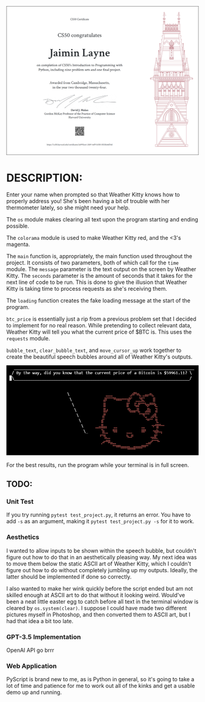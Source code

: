 ![certificate](https://github.com/jaim1n/Weather-Kitty/blob/main/assets/CS50P.png?raw=true)

# DESCRIPTION:
Enter your name when prompted so that Weather Kitty knows how to properly address you!
She's been having a bit of trouble with her thermometer lately, so she might need your help.

The `os` module makes clearing all text upon the program starting and ending possible.

The `colorama` module is used to make Weather Kitty red, and the <3's magenta.

The `main` function is, appropriately, the main function used throughout the project. It consists of two parameters, both of which call for the `time` module.
The `message` parameter is the text output on the screen by Weather Kitty. The `seconds` parameter is the amount of seconds that it takes for the next line of code to be run.
This is done to give the illusion that Weather Kitty is taking time to process requests as she's receiving them.

The `loading` function creates the fake loading message at the start of the program.

`btc_price` is essentially just a rip from a previous problem set that I decided to implement for no real reason.
While pretending to collect relevant data, Weather Kitty will tell you what the current price of $BTC is.
This uses the `requests` module.

`bubble_text`, `clear_bubble_text`, and `move_cursor_up` work together to create the beautiful speech bubbles around all of Weather Kitty's outputs.

![screenshot](https://github.com/jaim1n/Weather-Kitty/blob/main/assets/screenshot.png?raw=true)

For the best results, run the program while your terminal is in full screen.

## TODO:
### Unit Test
If you try running `pytest test_project.py`, it returns an error. You have to add `-s` as an argument, making it `pytest test_project.py -s` for it to work.

### Aesthetics
I wanted to allow inputs to be shown within the speech bubble, but couldn't figure out how to do that in an aesthetically pleasing way.
My next idea was to move them below the static ASCII art of Weather Kitty, which I couldn't figure out how to do without completely jumbling up my outputs.
Ideally, the latter should be implemented if done so correctly.

I also wanted to make her wink quickly before the script ended but am not skilled enough at ASCII art to do that without it looking weird.
Would've been a neat little easter egg to catch before all text in the terminal window is cleared by `os.system(clear)`.
I suppose I could have made two different pictures myself in Photoshop, and then converted them to ASCII art, but I had that idea a bit too late.

### GPT-3.5 Implementation
OpenAI API go brrr

### Web Application
PyScript is brand new to me, as is Python in general, so it's going to take a lot of time and patience for me to work out all of the kinks and get a usable demo up and running.

